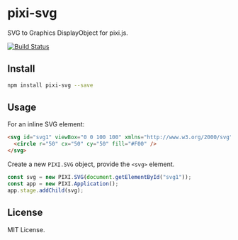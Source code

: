 # pixi-svg

SVG to Graphics DisplayObject for pixi.js.

[![Build Status](https://travis-ci.org/bigtimebuddy/pixi-svg.svg?branch=master)](https://travis-ci.org/bigtimebuddy/pixi-svg)

## Install

```bash
npm install pixi-svg --save
```

## Usage

For an inline SVG element:

```html
<svg id="svg1" viewBox="0 0 100 100" xmlns="http://www.w3.org/2000/svg">
  <circle r="50" cx="50" cy="50" fill="#F00" />
</svg>
```

Create a new `PIXI.SVG` object, provide the `<svg>` element.

```js
const svg = new PIXI.SVG(document.getElementById("svg1"));
const app = new PIXI.Application();
app.stage.addChild(svg);
```

## License

MIT License.
